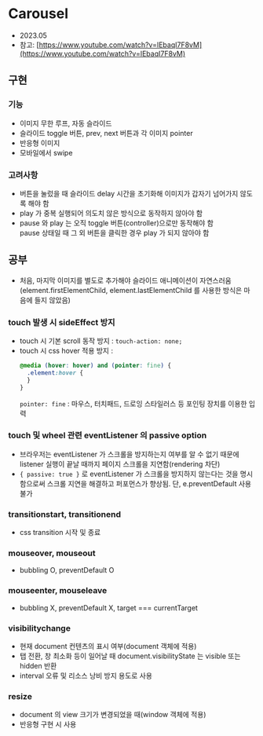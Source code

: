 # Carousel

- 2023.05
- 참고: [https://www.youtube.com/watch?v=IEbaqI7F8vM](https://www.youtube.com/watch?v=IEbaqI7F8vM)

## 구현

### 기능

- 이미지 무한 루프, 자동 슬라이드
- 슬라이드 toggle 버튼, prev, next 버튼과 각 이미지 pointer
- 반응형 이미지
- 모바일에서 swipe

### 고려사항

- 버튼을 눌렀을 때 슬라이드 delay 시간을 초기화해 이미지가 갑자기 넘어가지 않도록 해야 함
- play 가 중복 실행되어 의도치 않은 방식으로 동작하지 않아야 함
- pause 와 play 는 오직 toggle 버튼(controller)으로만 동작해야 함  
  pause 상태일 때 그 외 버튼을 클릭한 경우 play 가 되지 않아야 함

## 공부

- 처음, 마지막 이미지를 별도로 추가해야 슬라이드 애니메이션이 자연스러움  
  (element.firstElementChild, element.lastElementChild 를 사용한 방식은 마음에 들지 않았음)

### touch 발생 시 sideEffect 방지

- touch 시 기본 scroll 동작 방지 : `touch-action: none;`
- touch 시 css hover 적용 방지 :
  ```css
  @media (hover: hover) and (pointer: fine) {
    .element:hover {
    }
  }
  ```
  `pointer: fine` : 마우스, 터치패드, 드로잉 스타일러스 등 포인팅 장치를 이용한 입력

### touch 및 wheel 관련 eventListener 의 passive option

- 브라우저는 eventListener 가 스크롤을 방지하는지 여부를 알 수 없기 때문에
  listener 실행이 끝날 때까지 페이지 스크롤을 지연함(rendering 차단)
- `{ passive: true }` 로 eventListener 가 스크롤을 방지하지 않는다는 것을 명시함으로써
  스크롤 지연을 해결하고 퍼포먼스가 향상됨. 단, e.preventDefault 사용 불가

### transitionstart, transitionend

- css transition 시작 및 종료

### mouseover, mouseout

- bubbling O, preventDefault O

### mouseenter, mouseleave

- bubbling X, preventDefault X, target === currentTarget

### visibilitychange

- 현재 document 컨텐츠의 표시 여부(document 객체에 적용)
- 탭 전환, 창 최소화 등이 일어날 때 document.visibilityState 는 visible 또는 hidden 반환
- interval 오류 및 리소스 낭비 방지 용도로 사용

### resize

- document 의 view 크기가 변경되었을 때(window 객체에 적용)
- 반응형 구현 시 사용

```

```
